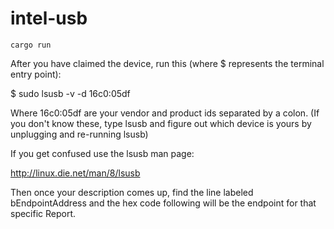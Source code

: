intel-usb
=========

    cargo run

After you have claimed the device, run this (where $ represents the terminal entry point):

$ sudo lsusb -v -d 16c0:05df

Where 16c0:05df are your vendor and product ids separated by a colon. (If you don't know these, type lsusb and figure out which device is yours by unplugging and re-running lsusb)

If you get confused use the lsusb man page:

http://linux.die.net/man/8/lsusb

Then once your description comes up, find the line labeled bEndpointAddress and the hex code following will be the endpoint for that specific Report.
